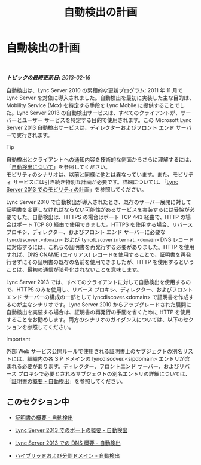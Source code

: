 ﻿---
title: 自動検出の計画
TOCTitle: 自動検出の計画
ms:assetid: 51f1ff94-1d64-4e6d-a878-b86fa07edc2d
ms:mtpsurl: https://technet.microsoft.com/ja-jp/library/JJ945628(v=OCS.15)
ms:contentKeyID: 52056595
ms.date: 05/19/2016
mtps_version: v=OCS.15
ms.translationtype: HT
---

# 自動検出の計画

 

_**トピックの最終更新日:** 2013-02-16_

自動検出は、Lync Server 2010 の累積的な更新プログラム: 2011 年 11 月で Lync Server を対象に導入されました。自動検出を最初に実装した主な目的は、Mobility Service (Mcx) を特定する手段を Lync Mobile に提供することでした。Lync Server 2013 の自動検出サービスは、すべてのクライアントが、サーバーとユーザー サービスを特定する目的で使用されます。この Microsoft Lync Server 2013 自動検出サービスは、ディレクターおよびフロント エンド サーバーで実行されます。


> [!TIP]
> 自動検出とクライアントへの通知内容を技術的な側面からさらに理解するには、「<A href="lync-server-2013-understanding-autodiscover.md">自動検出について</A>」を参照してください。<BR>モビリティのシナリオは、以前と同様に他とは異なっています。また、モビリティ サービスには引き続き特別な計画が必要です。詳細については、「<A href="lync-server-2013-planning-for-mobility.md">Lync Server 2013 でのモビリティの計画</A>」を参照してください。



Lync Server 2010 で自動検出が導入されたとき、既存のサーバー展開に対して証明書を変更しなければならない可能性があるサービスを実装するには妥協が必要でした。自動検出は、HTTPS の場合はポート TCP 443 経由で、HTTP の場合はポート TCP 80 経由で使用できました。HTTPS を使用する場合、リバース プロキシ、ディレクター、およびフロント エンド サーバーに必要な `lyncdiscover.<domain>` および `lyncdiscoverinternal.<domain>` DNS レコードに対応するには、これらの証明書を再発行する必要がありました。HTTP を使用すれば、DNS CNAME (エイリアス) レコードを使用することで、証明書を再発行せずにその証明書の既存の名前を使用できましたが、HTTP を使用するということは、最初の通信が暗号化されないことを意味します。

Lync Server 2013 では、すべてのクライアントに対して自動検出を使用するので、HTTPS のみを使用し、リバース プロキシ、ディレクター、およびフロント エンド サーバーの構成の一部として lyncdiscover.\<domain\> で証明書を作成するのが主なシナリオです。Lync Server 2010 からアップグレードされた展開に自動検出を実装する場合は、証明書の再発行の手間を省くために HTTP を使用することをお勧めします。両方のシナリオのガイダンスについては、以下のセクションを参照してください。


> [!IMPORTANT]
> 外部 Web サービス公開ルールで使用される証明書上のサブジェクトの別名リストには、組織内の各 SIP ドメインの lyncdiscover.&lt;sipdomain&gt; エントリが含まれる必要があります。ディレクター、フロントエンド サーバー、およびリバース プロキシで必要とされるサブジェクトの別名エントリの詳細については、「<A href="lync-server-2013-certificate-summary-autodiscover.md">証明書の概要 - 自動検出</A>」を参照してください。



## このセクション中

  - [証明書の概要 - 自動検出](lync-server-2013-certificate-summary-autodiscover.md)

  - [Lync Server 2013 でのポートの概要 - 自動検出](lync-server-2013-port-summary-autodiscover.md)

  - [Lync Server 2013 での DNS 概要 - 自動検出](lync-server-2013-dns-summary-autodiscover.md)

  - [ハイブリッドおよび分割ドメイン - 自動検出](lync-server-2013-hybrid-and-split-domain-autodiscover.md)

